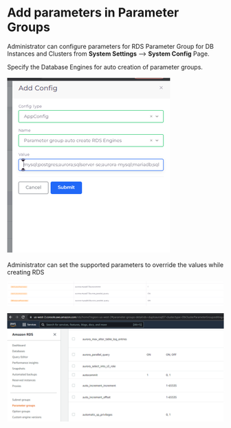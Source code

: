 # Add parameters in Parameter Groups

Administrator can configure parameters for RDS Parameter Group for DB Instances and Clusters from **System Settings** --> **System Config** Page.

Specify the Database Engines for auto creation of parameter groups.\
\
![](<../../../.gitbook/assets/image (67) (1).png>)\
\
Administrator can set the supported parameters to override the values while creating RDS

![Sample configuration](<../../../.gitbook/assets/image (17).png>)

![Parameters overriden in AWS based on the configuration](<../../../.gitbook/assets/image (42).png>)
